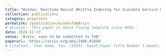 ```yaml
---
title: "Windex: Realtime Neural Whittle Indexing for Scalable Service Guarantees in NextG Cellular Networks, Archana Bura, Ushasi Ghosh, Woo-Hyun Ko, Dinesh Bharadia, Srinivas Shakkottai"
collection: publications
category: preprints
permalink: /publication/windexToNArxiv
# excerpt: 'This paper is about fixing template issue #693.'
date: 2024-12-17
venue: 'Arxiv, soon to be submitted to ToN'
paperurl: 'https://arxiv.org/abs/2406.01888'
# citation: 'Your Name, You. (2019). &quot;Paper Title Number 3.&quot; <i>GitHub Journal of Bugs</i>. 1(3).'
---
```


